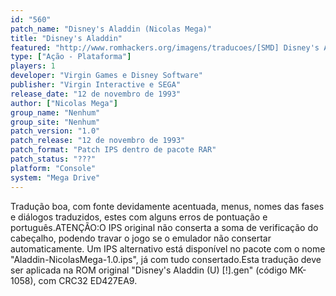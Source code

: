 ```yaml
---
id: "560"
patch_name: "Disney's Aladdin (Nicolas Mega)"
title: "Disney's Aladdin"
featured: "http://www.romhackers.org/imagens/traducoes/[SMD] Disney's Aladdin - Nicolas Mega - 1.png"
type: ["Ação - Plataforma"]
players: 1
developer: "Virgin Games e Disney Software"
publisher: "Virgin Interactive e SEGA"
release_date: "12 de novembro de 1993"
author: ["Nicolas Mega"]
group_name: "Nenhum"
group_site: "Nenhum"
patch_version: "1.0"
patch_release: "12 de novembro de 1993"
patch_format: "Patch IPS dentro de pacote RAR"
patch_status: "???"
platform: "Console"
system: "Mega Drive"
---
```


Tradução boa, com fonte devidamente acentuada, menus, nomes das fases e diálogos traduzidos, estes com alguns erros de pontuação e português.ATENÇÃO:O IPS original não conserta a soma de verificação do cabeçalho, podendo travar o jogo se o emulador não consertar automaticamente. Um IPS alternativo está disponível no pacote com o nome "Aladdin-NicolasMega-1.0.ips", já com tudo consertado.Esta tradução deve ser aplicada na ROM original "Disney's Aladdin (U) [!].gen" (código MK-1058), com CRC32 ED427EA9.